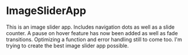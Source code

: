 # ImageSliderApp
This is an image slider app. Includes navigation dots as well as a slide counter. A pause on hover feature has now been added as well as fade transitions. Optimizing a function and error handling still to come too. I'm trying to create the best image slider app possible. 
